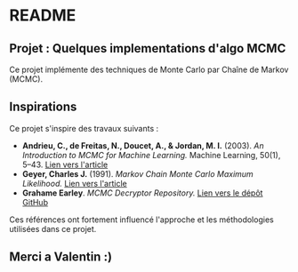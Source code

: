# README

## Projet : Quelques implementations d'algo MCMC

Ce projet implémente des techniques de Monte Carlo par Chaîne de Markov (MCMC).

## Inspirations

Ce projet s'inspire des travaux suivants :

- **Andrieu, C., de Freitas, N., Doucet, A., & Jordan, M. I.** (2003). *An Introduction to MCMC for Machine Learning.* Machine Learning, 50(1), 5–43. [Lien vers l'article](https://doi.org/10.1023/A:1020281327116)
- **Geyer, Charles J.** (1991). *Markov Chain Monte Carlo Maximum Likelihood.* [Lien vers l'article](https://www2.stat.duke.edu/~scs/Courses/Stat376/Papers/TemperAnneal/Geyer.1991.pdf)
- **Grahame Earley**. *MCMC Decryptor Repository.* [Lien vers le dépôt GitHub](https://github.com/grahamearley/MCMC_Decryptor)

Ces références ont fortement influencé l'approche et les méthodologies utilisées dans ce projet.

## Merci a Valentin :) 
